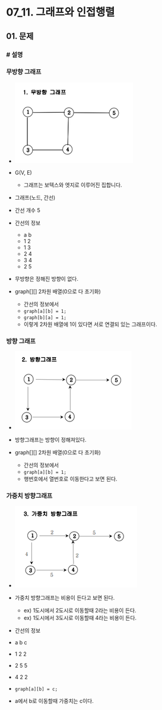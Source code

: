 # 07_11. 그래프와 인접행렬

## 01. 문제

### # 설명

### 무방향 그래프

- ![07_11(01).png](../pic/07_11(01).png)

- G(V, E)
  - 그래프는 보텍스와 엣지로 이루어진 집합니다.
- 그래프(노드, 간선)
- 간선 개수 5
- 간선의 정보
  - a b
  - 1 2
  - 1 3
  - 2 4
  - 3 4
  - 2 5
- 무방향은 정해진 방향이 없다.
- graph[][] 2차원 배열(0으로 다 초기화)
  - 간선의 정보에서
  - `graph[a][b] = 1;`
  - `graph[b][a] = 1;`
  - 이렇게 2차원 배열에 1이 있다면 서로 연결되 있는 그래프이다.

### 방향 그래프

- ![07_11(02).png](./../pic/07_11(02).png)

- 방향그래프는 방향이 정해져있다.
- graph[][] 2차원 배열(0으로 다 초기화)
  - 간선의 정보에서
  - `graph[a][b] = 1;`
  - 행번호에서 열번호로 이동한다고 보면 된다.

### 가중치 방향그래프

- ![07_11(03).png](../pic/07_11(03).png)

- 가중치 방향그래프는 비용이 든다고 보면 된다.
  - ex) 1도시에서 2도시로 이동할때 2라는 비용이 든다.
  - ex) 1도시에서 3도시로 이동할때 4라는 비용이 든다.
- 간선의 정보
- a b c
- 1 2 2
- 2 5 5
- 4 2 2
- `graph[a][b] = c;`
- a에서 b로 이동할때 가중치는 c이다.

